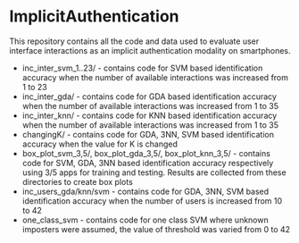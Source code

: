 # ImplicitAuthentication
This repository contains all the code and data used to evaluate user interface interactions as an implicit authentication modality on smartphones.
* inc_inter_svm_1..23/ - contains code for SVM based identification accuracy when the number of available interactions was increased from 1 to 23
* inc_inter_gda/ - contains code for GDA based identification accuracy when the number of available interactions was increased from 1 to 35
* inc_inter_knn/ - contains code for KNN based identification accuracy when the number of available interactions was increased from 1 to 35
* changingK/ - contains code for GDA, 3NN, SVM based identification accuracy when the value for K is changed
* box_plot_svm_3,5/, box_plot_gda_3,5/, box_plot_knn_3,5/ - contains code for SVM, GDA, 3NN based identification accuracy respectively using 3/5 apps for training and testing. Results are collected from these directories to create box plots
* inc_users_gda/knn/svm - contains code for GDA, 3NN, SVM based identification accuracy when the number of users is increased from 10 to 42
* one_class_svm - contains code for one class SVM where unknown imposters were assumed, the value of threshold was varied from 0 to 42